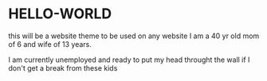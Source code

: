 # HELLO-WORLD
this will be a website theme to be used on any website
I am a 40 yr old mom of 6 and wife of 13 years.

I am currently unemployed and ready to put my head 
throught the wall if I don't get a break from these kids
